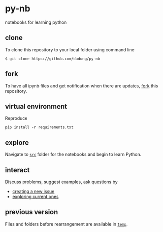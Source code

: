 # py-nb
notebooks for learning python


## clone
To clone this repository to your local folder using command line
```
$ git clone https://github.com/dudung/py-nb
```

## fork
To have all ipynb files and get notification when there are updates, [fork](https://github.com/dudung/py-nb/fork) this repository.


## virtual environment
Reproduce
```
pip install -r requirements.txt
```


## explore
Navigate to [`src`](src) folder for the notebooks and begin to learn Python.


## interact
Discuss problems, suggest examples, ask questions by
+ [creating a new issue](https://github.com/dudung/py-nb/issues/new)
+ [exploring current ones](https://github.com/dudung/py-nb/issues)


## previous version
Files and folders before rearrangement are available in [`temp`](https://github.com/dudung/py-nb/tree/49144210c2e6ebcd88080681dcf370e94aab5120/temp).
